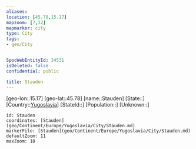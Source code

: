 ```yaml
---
aliases: 
location: [45.78,15.17]
mapzoom: [7,12] 
mapmarker: city 
type: City
tags:
- geo/City


SpocWebEntityId: 34531
isDeleted: false
confidential: public

title: Stauden
---
```

[geo-lon::15.17]
[geo-lat::45.78]
[name::Stauden]
[State::]
[Country::[Yugoslavia](geo/Continent/Europe/Yugoslavia.md)]
[StateId::]
[Population::]
[Unknown::]


```leaflet
id: Stauden
coordinates: [Stauden](geo/Continent/Europe/Yugoslavia/City/Stauden.md)
markerFile: [Stauden](geo/Continent/Europe/Yugoslavia/City/Stauden.md)
defaultZoom: 11 
maxZoom: 18
```


